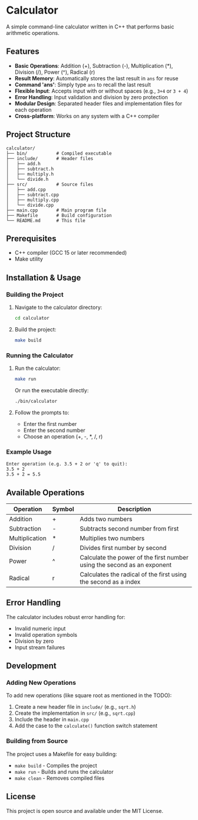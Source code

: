 # Calculator

A simple command-line calculator written in C++ that performs basic arithmetic operations.

## Features

- **Basic Operations**: Addition (+), Subtraction (-), Multiplication (*), Division (/), Power (^), Radical (r)
- **Result Memory**: Automatically stores the last result in `ans` for reuse
- **Command 'ans'**: Simply type `ans` to recall the last result
- **Flexible Input**: Accepts input with or without spaces (e.g., `3+4` or `3 + 4`)
- **Error Handling**: Input validation and division by zero protection
- **Modular Design**: Separated header files and implementation files for each operation
- **Cross-platform**: Works on any system with a C++ compiler

## Project Structure

```
calculator/
├── bin/           # Compiled executable
├── include/       # Header files
│   ├── add.h
│   ├── subtract.h
│   ├── multiply.h
│   └── divide.h
├── src/           # Source files
│   ├── add.cpp
│   ├── subtract.cpp
│   ├── multiply.cpp
│   └── divide.cpp
├── main.cpp       # Main program file
├── Makefile       # Build configuration
└── README.md      # This file
```

## Prerequisites

- C++ compiler (GCC 15 or later recommended)
- Make utility

## Installation & Usage

### Building the Project

1. Navigate to the calculator directory:
   ```bash
   cd calculator
   ```

2. Build the project:
   ```bash
   make build
   ```

### Running the Calculator

1. Run the calculator:
   ```bash
   make run
   ```
   
   Or run the executable directly:
   ```bash
   ./bin/calculator
   ```

2. Follow the prompts to:
   - Enter the first number
   - Enter the second number
   - Choose an operation (+, -, *, /, r)

### Example Usage

```
Enter operation (e.g. 3.5 + 2 or 'q' to quit):
3.5 + 2
3.5 + 2 = 5.5
```

## Available Operations

| Operation | Symbol | Description |
|-----------|--------|-------------|
| Addition | + | Adds two numbers |
| Subtraction | - | Subtracts second number from first |
| Multiplication | * | Multiplies two numbers |
| Division | / | Divides first number by second |
| Power | ^ | Calculate the power of the first number using the second as an exponent |
| Radical | r | Calculates the radical of the first using the second as a index |

## Error Handling

The calculator includes robust error handling for:
- Invalid numeric input
- Invalid operation symbols
- Division by zero
- Input stream failures

## Development

### Adding New Operations

To add new operations (like square root as mentioned in the TODO):

1. Create a new header file in `include/` (e.g., `sqrt.h`)
2. Create the implementation in `src/` (e.g., `sqrt.cpp`)
3. Include the header in `main.cpp`
4. Add the case to the `calculate()` function switch statement

### Building from Source

The project uses a Makefile for easy building:

- `make build` - Compiles the project
- `make run` - Builds and runs the calculator
- `make clean` - Removes compiled files

## License

This project is open source and available under the MIT License.